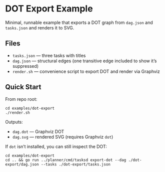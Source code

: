 # DOT Export Example

Minimal, runnable example that exports a DOT graph from `dag.json` and `tasks.json` and renders it to SVG.

## Files
- `tasks.json` — three tasks with titles
- `dag.json` — structural edges (one transitive edge included to show it’s suppressed)
- `render.sh` — convenience script to export DOT and render via Graphviz

## Quick Start
From repo root:

```
cd examples/dot-export
./render.sh
```

Outputs:
- `dag.dot` — Graphviz DOT
- `dag.svg` — rendered SVG (requires Graphviz `dot`)

If `dot` isn’t installed, you can still inspect the DOT:

```
cd examples/dot-export
cd .. && go run ../planner/cmd/tasksd export-dot --dag ./dot-export/dag.json --tasks ./dot-export/tasks.json
```
